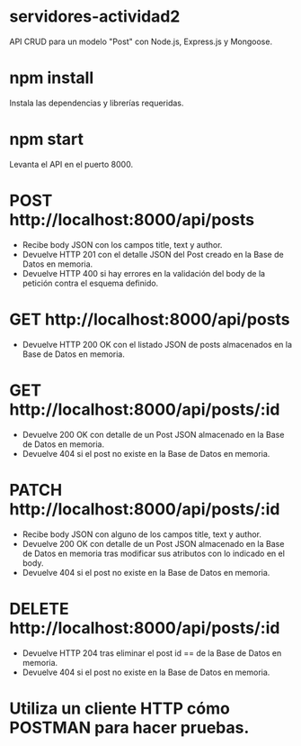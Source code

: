 # servidores-actividad2

API CRUD para un modelo "Post" con Node.js, Express.js y Mongoose.

# npm install
Instala las dependencias y librerías requeridas.

# npm start 
Levanta el API en el puerto 8000.

# POST http://localhost:8000/api/posts
- Recibe body JSON con los campos title, text y author.
- Devuelve HTTP 201 con el detalle JSON del Post creado en la Base de Datos en memoria.
- Devuelve HTTP 400 si hay errores en la validación del body de la petición contra el esquema definido.

# GET http://localhost:8000/api/posts
- Devuelve HTTP 200 OK con el listado JSON de posts almacenados en la Base de Datos en memoria.

# GET http://localhost:8000/api/posts/:id
- Devuelve 200 OK con detalle de un Post JSON almacenado en la Base de Datos en memoria.
- Devuelve 404 si el post no existe en la Base de Datos en memoria.

# PATCH http://localhost:8000/api/posts/:id
- Recibe body JSON con alguno de los campos title, text y author.
- Devuelve 200 OK con detalle de un Post JSON almacenado en la Base de Datos en memoria tras modificar sus atributos con lo indicado en el body.
- Devuelve 404 si el post no existe en la Base de Datos en memoria.

# DELETE http://localhost:8000/api/posts/:id
- Devuelve HTTP 204 tras eliminar el post id == <id> de la Base de Datos en memoria.
- Devuelve 404 si el post no existe en la Base de Datos en memoria.

# Utiliza un cliente HTTP cómo POSTMAN para hacer pruebas.
